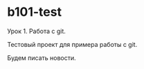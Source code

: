 # b101-test
Урок 1. Работа с git.

Тестовый проект для примера работы с git.

Будем писать новости.
